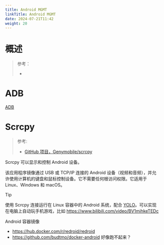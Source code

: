 ```yaml
---
title: Android MGMT
linkTitle: Android MGMT
date: 2024-07-21T11:42
weight: 20
---
```


# 概述

> 参考：
>
> -

# ADB

[ADB](/docs/Mobile%20device/Android%20MGMT/ADB.md)

# Scrcpy

> 参考:
>
> - [GitHub 项目，Genymobile/scrcpy](https://github.com/Genymobile/scrcpy)

Scrcpy 可以显示和控制 Android 设备。

该应用程序镜像通过 USB 或 TCP/IP 连接的 Android 设备（视频和音频），并允许使用计算机的键盘和鼠标控制设备。它不需要任何根访问权限。它适用于 Linux、Windows 和 macOS。

> [!Tip]
>
> 使用 Scrcpy 连接运行在 Linux 容器中的 Android 系统，配合 [YOLO](docs/12.AI/AI%20Projects/YOLO.md)。可以实现在电脑上自动玩手机游戏，比如 https://www.bilibili.com/video/BV1mihkeTEDc

Android 容器镜像

- https://hub.docker.com/r/redroid/redroid
- https://github.com/budtmo/docker-android 好像跑不起来？

